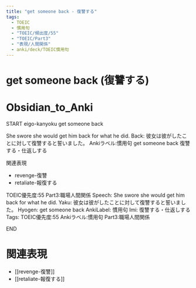 ```yaml
---
title: "get someone back - 復讐する"
tags:
  - TOEIC
  - 慣用句
  - "TOEIC/頻出度/55"
  - "TOEIC/Part3"
  - "表現/人間関係"
  - anki/deck/TOEIC慣用句
---
```


# get someone back (復讐する)

# Obsidian_to_Anki
START
eigo-kanyoku
get someone back

She swore she would get him back for what he did.
Back:
彼女は彼がしたことに対して復讐すると誓いました。
Ankiラベル:慣用句
get someone back
復讐する・仕返しする

関連表現
- revenge-復讐
- retaliate-報復する

TOEIC優先度:55
Part3:職場人間関係
Speech: She swore she would get him back for what he did.
Yaku: 彼女は彼がしたことに対して復讐すると誓いました。
Hyogen: get someone back
AnkiLabel: 慣用句
Imi: 復讐する・仕返しする
Tags: TOEIC優先度:55 Ankiラベル:慣用句 Part3:職場人間関係
<!--ID: 1751043183028-->
END

# 関連表現
- [[revenge-復讐]]
- [[retaliate-報復する]]
